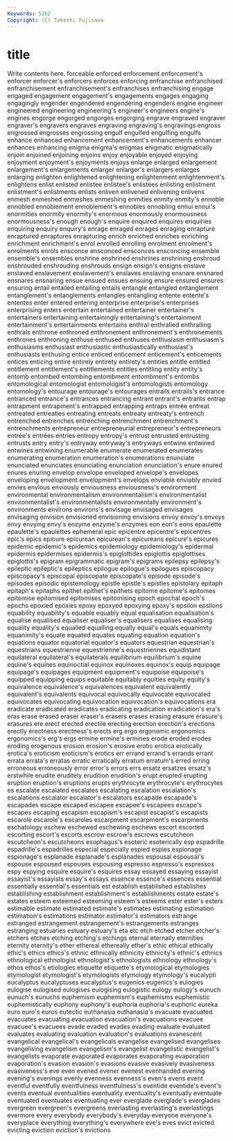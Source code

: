 ```yaml
---
Keywords: 5362 
Copyright: (C) Takeshi Fujisawa
---
```


# title

Write contents here.
forceable enforced enforcement enforcement's enforcer enforcer's enforcers enforces enforcing enfranchise
enfranchised enfranchisement enfranchisement's enfranchises enfranchising engage engaged engagement engagement's engagements
engages engaging engagingly engender engendered engendering engenders engine engineer engineered
engineering engineering's engineer's engineers engine's engines engorge engorged engorges engorging
engrave engraved engraver engraver's engravers engraves engraving engraving's engravings engross
engrossed engrosses engrossing engulf engulfed engulfing engulfs enhance enhanced enhancement
enhancement's enhancements enhancer enhances enhancing enigma enigma's enigmas enigmatic enigmatically
enjoin enjoined enjoining enjoins enjoy enjoyable enjoyed enjoying enjoyment enjoyment's
enjoyments enjoys enlarge enlarged enlargement enlargement's enlargements enlarger enlarger's enlargers
enlarges enlarging enlighten enlightened enlightening enlightenment enlightenment's enlightens enlist enlisted
enlistee enlistee's enlistees enlisting enlistment enlistment's enlistments enlists enliven enlivened
enlivening enlivens enmesh enmeshed enmeshes enmeshing enmities enmity enmity's ennoble
ennobled ennoblement ennoblement's ennobles ennobling ennui ennui's enormities enormity enormity's
enormous enormously enormousness enormousness's enough enough's enquire enquired enquires enquiries
enquiring enquiry enquiry's enrage enraged enrages enraging enrapture enraptured enraptures
enrapturing enrich enriched enriches enriching enrichment enrichment's enrol enrolled enrolling
enrolment enrolment's enrolments enrols ensconce ensconced ensconces ensconcing ensemble ensemble's
ensembles enshrine enshrined enshrines enshrining enshroud enshrouded enshrouding enshrouds ensign
ensign's ensigns enslave enslaved enslavement enslavement's enslaves enslaving ensnare ensnared
ensnares ensnaring ensue ensued ensues ensuing ensure ensured ensures ensuring
entail entailed entailing entails entangle entangled entanglement entanglement's entanglements entangles
entangling entente entente's ententes enter entered entering enterprise enterprise's enterprises
enterprising enters entertain entertained entertainer entertainer's entertainers entertaining entertainingly entertaining's
entertainment entertainment's entertainments entertains enthral enthralled enthralling enthrals enthrone enthroned
enthronement enthronement's enthronements enthrones enthroning enthuse enthused enthuses enthusiasm enthusiasm's
enthusiasms enthusiast enthusiastic enthusiastically enthusiast's enthusiasts enthusing entice enticed enticement
enticement's enticements entices enticing entire entirely entirety entirety's entities entitle
entitled entitlement entitlement's entitlements entitles entitling entity entity's entomb entombed
entombing entombment entombment's entombs entomological entomologist entomologist's entomologists entomology entomology's
entourage entourage's entourages entrails entrails's entrance entranced entrance's entrances entrancing
entrant entrant's entrants entrap entrapment entrapment's entrapped entrapping entraps entrée
entreat entreated entreaties entreating entreats entreaty entreaty's entrench entrenched entrenches
entrenching entrenchment entrenchment's entrenchments entrepreneur entrepreneurial entrepreneur's entrepreneurs entrée's entrées
entries entropy entropy's entrust entrusted entrusting entrusts entry entry's entryway
entryway's entryways entwine entwined entwines entwining enumerable enumerate enumerated enumerates
enumerating enumeration enumeration's enumerations enunciate enunciated enunciates enunciating enunciation enunciation's
enure enured enures enuring envelop envelope enveloped envelope's envelopes enveloping
envelopment envelopment's envelops enviable enviably envied envies envious enviously enviousness
enviousness's environment environmental environmentalism environmentalism's environmentalist environmentalist's environmentalists environmentally environment's
environments environs environs's envisage envisaged envisages envisaging envision envisioned envisioning
envisions envoy envoy's envoys envy envying envy's enzyme enzyme's enzymes
eon eon's eons epaulette epaulette's epaulettes ephemeral epic epicentre epicentre's
epicentres epic's epics epicure epicurean epicurean's epicureans epicure's epicures epidemic
epidemic's epidemics epidemiology epidemiology's epidermal epidermis epidermises epidermis's epiglottides epiglottis
epiglottises epiglottis's epigram epigrammatic epigram's epigrams epilepsy epilepsy's epileptic epileptic's
epileptics epilogue epilogue's epilogues episcopacy episcopacy's episcopal episcopate episcopate's episode
episode's episodes episodic epistemology epistle epistle's epistles epistolary epitaph epitaph's
epitaphs epithet epithet's epithets epitome epitome's epitomes epitomise epitomised epitomises
epitomising epoch epochal epoch's epochs epoxied epoxies epoxy epoxyed epoxying
epoxy's epsilon epsilons equability equability's equable equably equal equalisation equalisation's
equalise equalised equaliser equaliser's equalisers equalises equalising equality equality's equalled
equalling equally equal's equals equanimity equanimity's equate equated equates equating
equation equation's equations equator equatorial equator's equators equestrian equestrian's equestrians
equestrienne equestrienne's equestriennes equidistant equilateral equilateral's equilaterals equilibrium equilibrium's equine
equine's equines equinoctial equinox equinoxes equinox's equip equipage equipage's equipages
equipment equipment's equipoise equipoise's equipped equipping equips equitable equitably equities
equity equity's equivalence equivalence's equivalences equivalent equivalently equivalent's equivalents equivocal
equivocally equivocate equivocated equivocates equivocating equivocation equivocation's equivocations era eradicate
eradicated eradicates eradicating eradication eradication's era's eras erase erased eraser
eraser's erasers erases erasing erasure erasure's erasures ere erect erected
erectile erecting erection erection's erections erectly erectness erectness's erects erg
ergo ergonomic ergonomics ergonomics's erg's ergs ermine ermine's ermines erode
eroded erodes eroding erogenous erosion erosion's erosive erotic erotica erotically
erotica's eroticism eroticism's erotics err errand errand's errands errant errata
errata's erratas erratic erratically erratum erratum's erred erring erroneous erroneously
error error's errors errs ersatz ersatzes ersatz's erstwhile erudite eruditely
erudition erudition's erupt erupted erupting eruption eruption's eruptions erupts erythrocyte
erythrocyte's erythrocytes es escalate escalated escalates escalating escalation escalation's escalations
escalator escalator's escalators escapade escapade's escapades escape escaped escapee escapee's
escapees escape's escapes escaping escapism escapism's escapist escapist's escapists escarole
escarole's escaroles escarpment escarpment's escarpments eschatology eschew eschewed eschewing eschews
escort escorted escorting escort's escorts escrow escrow's escrows escutcheon escutcheon's
escutcheons esophagus's esoteric esoterically esp espadrille espadrille's espadrilles especial especially
espied espies espionage espionage's esplanade esplanade's esplanades espousal espousal's espouse
espoused espouses espousing espresso espresso's espressos espy espying esquire esquire's
esquires essay essayed essaying essayist essayist's essayists essay's essays essence
essence's essences essential essentially essential's essentials est establish established establishes
establishing establishment establishment's establishments estate estate's estates esteem esteemed esteeming
esteem's esteems ester ester's esters estimable estimate estimated estimate's estimates
estimating estimation estimation's estimations estimator estimator's estimators estrange estranged estrangement
estrangement's estrangements estranges estranging estuaries estuary estuary's eta etc etch
etched etcher etcher's etchers etches etching etching's etchings eternal eternally
eternities eternity eternity's ether ethereal ethereally ether's ethic ethical ethically
ethic's ethics ethics's ethnic ethnically ethnicity ethnicity's ethnic's ethnics ethnological
ethnologist ethnologist's ethnologists ethnology ethnology's ethos ethos's etiologies etiquette etiquette's
etymological etymologies etymologist etymologist's etymologists etymology etymology's eucalypti eucalyptus eucalyptuses
eucalyptus's eugenics eugenics's eulogies eulogise eulogised eulogises eulogising eulogistic eulogy
eulogy's eunuch eunuch's eunuchs euphemism euphemism's euphemisms euphemistic euphemistically euphony
euphony's euphoria euphoria's euphoric eureka euro euro's euros eutectic euthanasia
euthanasia's evacuate evacuated evacuates evacuating evacuation evacuation's evacuations evacuee evacuee's
evacuees evade evaded evades evading evaluate evaluated evaluates evaluating evaluation
evaluation's evaluations evanescent evangelical evangelical's evangelicals evangelise evangelised evangelises evangelising
evangelism evangelism's evangelist evangelistic evangelist's evangelists evaporate evaporated evaporates evaporating
evaporation evaporation's evasion evasion's evasions evasive evasively evasiveness evasiveness's eve
even evened evener evenest evenhanded evening evening's evenings evenly evenness
evenness's even's evens event eventful eventfully eventfulness eventfulness's eventide eventide's
event's events eventual eventualities eventuality eventuality's eventually eventuate eventuated eventuates
eventuating ever everglade everglade's everglades evergreen evergreen's evergreens everlasting everlasting's
everlastings evermore every everybody everybody's everyday everyone everyone's everyplace everything
everything's everywhere eve's eves evict evicted evicting eviction eviction's evictions
